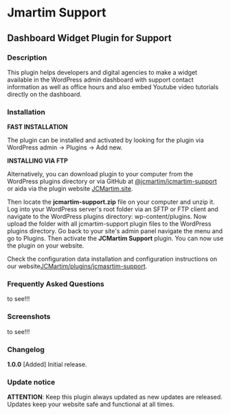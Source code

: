 # Jmartim Support
## Dashboard Widget Plugin for Support

### Description
This plugin helps developers and digital agencies to make a widget available in the WordPress admin dashboard with support contact information as well as office hours and also embed Youtube video tutorials directly on the dashboard.

### Installation

**FAST INSTALLATION**

The plugin can be installed and activated by looking for the plugin via WordPress admin → Plugins → Add new.

**INSTALLING VIA FTP**

Alternatively, you can download plugin to your computer from the WordPress plugins directory or via GitHub at [@jcmartim/jcmartim-support](https://github.com/jcmartim/jcmartim-support) or aida via the plugin website [JCMartim.site](https://www.jcmartim.site/plaugins/jcmartim-support).

Then locate the **jcmartim-support.zip** file on your computer and unzip it.
Log into your WordPress server's root folder via an SFTP or FTP client and navigate to the WordPress plugins directory: wp-content/plugins.
Now upload the folder with all jcmartim-support plugin files to the WordPress plugins directory.
Go back to your site's admin panel navigate the menu and go to Plugins. Then activate the **JCMartim Support** plugin. You can now use the plugin on your website.

Check the configuration data installation and configuration instructions on our website[JCMartim/plugins/jcmasrtim-support](https://www.jcmartim.site/plugins/jcmartim-support).

### Frequently Asked Questions
to see!!!

### Screenshots
to see!!!

### Changelog
**1.0.0**
[Added] Initial release.

### Update notice
**ATTENTION**: Keep this plugin always updated as new updates are released. Updates keep your website safe and functional at all times.
